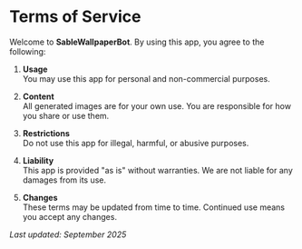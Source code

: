 # Terms of Service

Welcome to **SableWallpaperBot**. By using this app, you agree to the following:

1. **Usage**  
   You may use this app for personal and non-commercial purposes.

2. **Content**  
   All generated images are for your own use. You are responsible for how you share or use them.

3. **Restrictions**  
   Do not use this app for illegal, harmful, or abusive purposes.

4. **Liability**  
   This app is provided "as is" without warranties. We are not liable for any damages from its use.

5. **Changes**  
   These terms may be updated from time to time. Continued use means you accept any changes.

_Last updated: September 2025_
